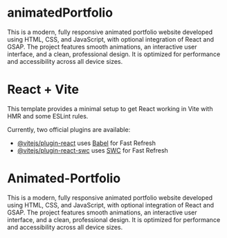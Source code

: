 
# animatedPortfolio
This is a modern, fully responsive animated portfolio website developed using HTML, CSS, and JavaScript, with optional integration of React and GSAP. The project features smooth animations, an interactive user interface, and a clean, professional design. It is optimized for performance and accessibility across all device sizes.


# React + Vite
This template provides a minimal setup to get React working in Vite with HMR and some ESLint rules.

Currently, two official plugins are available:

- [@vitejs/plugin-react](https://github.com/vitejs/vite-plugin-react/blob/main/packages/plugin-react/README.md) uses [Babel](https://babeljs.io/) for Fast Refresh
- [@vitejs/plugin-react-swc](https://github.com/vitejs/vite-plugin-react-swc) uses [SWC](https://swc.rs/) for Fast Refresh


# Animated-Portfolio
This is a modern, fully responsive animated portfolio website developed using HTML, CSS, and JavaScript, with optional integration of React and GSAP. The project features smooth animations, an interactive user interface, and a clean, professional design. It is optimized for performance and accessibility across all device sizes.
